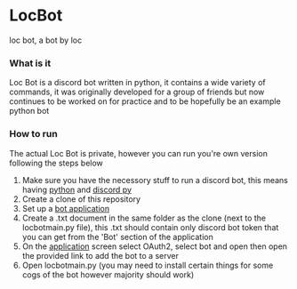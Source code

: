 # LocBot
loc bot, a bot by loc

### What is it
Loc Bot is a discord bot written in python, it contains a wide variety of commands, it was originally developed for a group of friends but now continues to be worked on for practice and to be hopefully be an example python bot 

### How to run
The actual Loc Bot is private, however you can run you're own version following the steps below
1. Make sure you have the necessory stuff to run a discord bot, this means having [python](https://www.python.org/) and [discord py](https://discordpy.readthedocs.io/en/latest/intro.html)
2. Create a clone of this repository
3. Set up a [bot application](https://discord.com/developers/applications)
4. Create a .txt document in the same folder as the clone (next to the locbotmain.py file), this .txt should contain only discord bot token that you can get from the 'Bot' section of the application
5. On the [application](https://discord.com/developers/applications) screen select OAuth2, select bot and open then open the provided link to add the bot to a server
6. Open locbotmain.py (you may need to install certain things for some cogs of the bot however majority should work)
